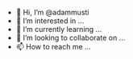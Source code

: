 - 👋 Hi, I’m @adammusti
- 👀 I’m interested in ...
- 🌱 I’m currently learning ...
- 💞️ I’m looking to collaborate on ...
- 📫 How to reach me ...

<!---
adammusti/adammusti is a ✨ special ✨ repository because its `README.md` (this file) appears on your GitHub profile.
You can click the Preview link to take a look at your changes.
--->
